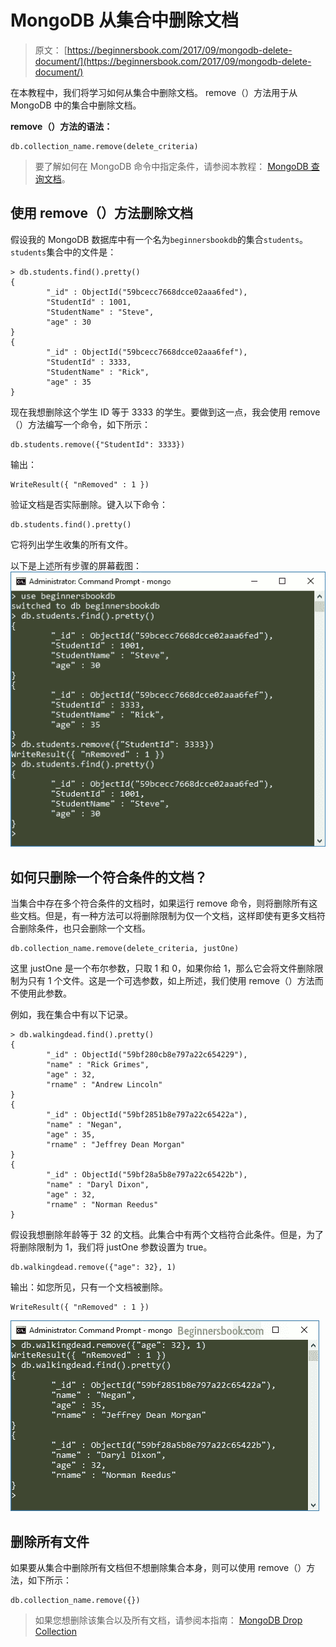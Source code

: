 # MongoDB 从集合中删除文档

> 原文： [https://beginnersbook.com/2017/09/mongodb-delete-document/](https://beginnersbook.com/2017/09/mongodb-delete-document/)

在本教程中，我们将学习如何从集合中删除文档。 remove（）方法用于从 MongoDB 中的集合中删除文档。

**remove（）方法的语法：**

```
db.collection_name.remove(delete_criteria)
```

> 要了解如何在 MongoDB 命令中指定条件，请参阅本教程： [MongoDB 查询文档](https://beginnersbook.com/2017/09/mongodb-query-document-using-find-method/)。

## 使用 remove（）方法删除文档

假设我的 MongoDB 数据库中有一个名为`beginnersbookdb`的集合`students`。 `students`集合中的文件是：

```
> db.students.find().pretty()
{
        "_id" : ObjectId("59bcecc7668dcce02aaa6fed"),
        "StudentId" : 1001,
        "StudentName" : "Steve",
        "age" : 30
}
{
        "_id" : ObjectId("59bcecc7668dcce02aaa6fef"),
        "StudentId" : 3333,
        "StudentName" : "Rick",
        "age" : 35
}
```

现在我想删除这个学生 ID 等于 3333 的学生。要做到这一点，我会使用 remove（）方法编写一个命令，如下所示：

```
db.students.remove({"StudentId": 3333})
```

输出：

```
WriteResult({ "nRemoved" : 1 })
```

验证文档是否实际删除。键入以下命令：

```
db.students.find().pretty()
```

它将列出学生收集的所有文件。

以下是上述所有步骤的屏幕截图：
![MongoDB Delete Document](img/cd532cb0aa6ad13fb988fc0cc0713986.jpg)

## 如何只删除一个符合条件的文档？

当集合中存在多个符合条件的文档时，如果运行 remove 命令，则将删除所有这些文档。但是，有一种方法可以将删除限制为仅一个文档，这样即使有更多文档符合删除条件，也只会删除一个文档。

```
db.collection_name.remove(delete_criteria, justOne)
```

这里 justOne 是一个布尔参数，只取 1 和 0，如果你给 1，那么它会将文件删除限制为只有 1 个文件。这是一个可选参数，如上所述，我们使用 remove（）方法而不使用此参数。

例如，我在集合中有以下记录。

```
> db.walkingdead.find().pretty()
{
        "_id" : ObjectId("59bf280cb8e797a22c654229"),
        "name" : "Rick Grimes",
        "age" : 32,
        "rname" : "Andrew Lincoln"
}
{
        "_id" : ObjectId("59bf2851b8e797a22c65422a"),
        "name" : "Negan",
        "age" : 35,
        "rname" : "Jeffrey Dean Morgan"
}
{
        "_id" : ObjectId("59bf28a5b8e797a22c65422b"),
        "name" : "Daryl Dixon",
        "age" : 32,
        "rname" : "Norman Reedus"
}
```

假设我想删除年龄等于 32 的文档。此集合中有两个文档符合此条件。但是，为了将删除限制为 1，我们将 justOne 参数设置为 true。

```
db.walkingdead.remove({"age": 32}, 1)
```

输出：如您所见，只有一个文档被删除。

```
WriteResult({ "nRemoved" : 1 })
```

![Deleting only one document MongoDB](img/0ebf2b7da351882f068ed5a133b5aa1f.jpg)

## 删除所有文件

如果要从集合中删除所有文档但不想删除集合本身，则可以使用 remove（）方法，如下所示：

```
db.collection_name.remove({})
```

> 如果您想删除该集合以及所有文档，请参阅本指南： [MongoDB Drop Collection](https://beginnersbook.com/2017/09/mongodb-drop-collection/)